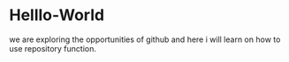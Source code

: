 # Helllo-World
we are exploring the opportunities of github and here i will learn on how to use repository function.
